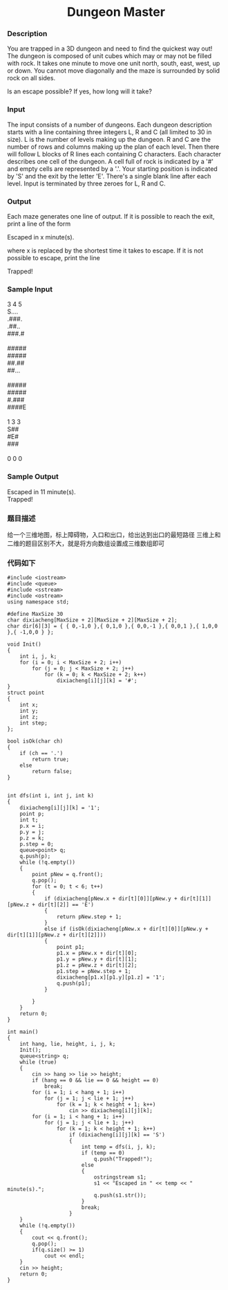<h1 align='center'><strong>Dungeon Master</strong></h1>

### **Description**
You are trapped in a 3D dungeon and need to find the quickest way out! The dungeon is composed of unit cubes which may or may not be filled with rock. It takes one minute to move one unit north, south, east, west, up or down. You cannot move diagonally and the maze is surrounded by solid rock on all sides. 

Is an escape possible? If yes, how long will it take? 

### **Input**
The input consists of a number of dungeons. Each dungeon description starts with a line containing three integers L, R and C (all limited to 30 in size). 
L is the number of levels making up the dungeon. 
R and C are the number of rows and columns making up the plan of each level. 
Then there will follow L blocks of R lines each containing C characters. Each character describes one cell of the dungeon. A cell full of rock is indicated by a '#' and empty cells are represented by a '.'. Your starting position is indicated by 'S' and the exit by the letter 'E'. There's a single blank line after each level. Input is terminated by three zeroes for L, R and C. 

### **Output**
Each maze generates one line of output. If it is possible to reach the exit, print a line of the form 

Escaped in x minute(s). 

where x is replaced by the shortest time it takes to escape. 
If it is not possible to escape, print the line 

Trapped! 
### **Sample Input**

3 4 5<br/>
S....<br/>
.###.<br/>
.##..<br/>
###.#<br/>
<br/>
#####<br/>
#####<br/>
##.##<br/>
##...<br/>
<br/>
#####<br/>
#####<br/>
#.###<br/>
####E<br/>
<br/>
1 3 3<br/>
S##<br/>
#E#<br/>
###<br/>
<br/>
0 0 0<br/>

### **Sample Output**
Escaped in 11 minute(s).<br/>
Trapped!<br/>

### **题目描述**
给一个三维地图，标上障碍物，入口和出口，给出达到出口的最短路径
三维上和二维的题目区别不大，就是将方向数组设置成三维数组即可

### **代码如下**
```
#include <iostream>
#include <queue>
#include <sstream>
#include <ostream>
using namespace std;

#define MaxSize 30
char dixiacheng[MaxSize + 2][MaxSize + 2][MaxSize + 2];
char dir[6][3] = { { 0,-1,0 },{ 0,1,0 },{ 0,0,-1 },{ 0,0,1 },{ 1,0,0 },{ -1,0,0 } };

void Init()
{
	int i, j, k;
	for (i = 0; i < MaxSize + 2; i++)
		for (j = 0; j < MaxSize + 2; j++)
			for (k = 0; k < MaxSize + 2; k++)
				dixiacheng[i][j][k] = '#';
}
struct point
{
	int x;
	int y;
	int z;
	int step;
};

bool isOk(char ch)
{
	if (ch == '.')
		return true;
	else
		return false;
}


int dfs(int i, int j, int k)
{
	dixiacheng[i][j][k] = '1';
	point p;
	int t;
	p.x = i;
	p.y = j;
	p.z = k;
	p.step = 0;
	queue<point> q;
	q.push(p);
	while (!q.empty())
	{
		point pNew = q.front();
		q.pop();
		for (t = 0; t < 6; t++)
		{
			if (dixiacheng[pNew.x + dir[t][0]][pNew.y + dir[t][1]][pNew.z + dir[t][2]] == 'E')
			{
				return pNew.step + 1;
			}
			else if (isOk(dixiacheng[pNew.x + dir[t][0]][pNew.y + dir[t][1]][pNew.z + dir[t][2]]))
			{
				point p1;
				p1.x = pNew.x + dir[t][0];
				p1.y = pNew.y + dir[t][1];
				p1.z = pNew.z + dir[t][2];
				p1.step = pNew.step + 1;
				dixiacheng[p1.x][p1.y][p1.z] = '1';
				q.push(p1);
			}

		}
	}
	return 0;
}

int main()
{
	int hang, lie, height, i, j, k;
	Init();
	queue<string> q;
	while (true)
	{
		cin >> hang >> lie >> height;
		if (hang == 0 && lie == 0 && height == 0)
			break;
		for (i = 1; i < hang + 1; i++)
			for (j = 1; j < lie + 1; j++)
				for (k = 1; k < height + 1; k++)
					cin >> dixiacheng[i][j][k];
		for (i = 1; i < hang + 1; i++)
			for (j = 1; j < lie + 1; j++)
				for (k = 1; k < height + 1; k++)
					if (dixiacheng[i][j][k] == 'S')
					{
						int temp = dfs(i, j, k);
						if (temp == 0)
							q.push("Trapped!");
						else
						{
							ostringstream s1;
							s1 << "Escaped in " << temp << " minute(s).";
							q.push(s1.str());
						}
						break;
					}
	}
	while (!q.empty())
	{
		cout << q.front();
		q.pop();
		if(q.size() >= 1)
			cout << endl;
	}
	cin >> height;
	return 0;
}
```